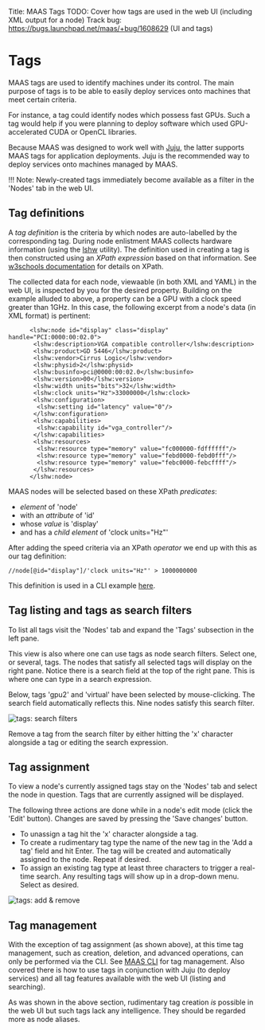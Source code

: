 Title: MAAS Tags
TODO:  Cover how tags are used in the web UI (including XML output for a node)
       Track bug: https://bugs.launchpad.net/maas/+bug/1608629 (UI and tags)


# Tags

MAAS tags are used to identify machines under its control. The main purpose of
tags is to be able to easily deploy services onto machines that meet certain
criteria. 

For instance, a tag could identify nodes which possess fast GPUs. Such a tag
would help if you were planning to deploy software which used GPU-accelerated
CUDA or OpenCL libraries. 

Because MAAS was designed to work well with
[Juju](https://jujucharms.com/docs/devel/about-juju.html), the latter supports
MAAS tags for application deployments. Juju is the recommended way to deploy
services onto machines managed by MAAS.

!!! Note: Newly-created tags immediately become available as a filter in the
'Nodes' tab in the web UI. 


## Tag definitions

A *tag definition* is the criteria by which nodes are auto-labelled by the
corresponding tag. During node enlistment MAAS collects hardware information
(using the [lshw](http://ezix.org/project/wiki/HardwareLiSter) utility). The
definition used in creating a tag is then constructed using an *XPath
expression* based on that information. See
[w3schools documentation](http://www.w3schools.com/xsl/xpath_intro.asp) for
details on XPath. 

The collected data for each node, viewaable (in both XML and YAML) in the web
UI, is inspected by you for the desired property. Building on the example
alluded to above, a property can be a GPU with a clock speed greater than 1GHz.
In this case, the following excerpt from a node's data (in XML format) is
pertinent:

```nohighlight
      <lshw:node id="display" class="display" handle="PCI:0000:00:02.0">
       <lshw:description>VGA compatible controller</lshw:description>
       <lshw:product>GD 5446</lshw:product>
       <lshw:vendor>Cirrus Logic</lshw:vendor>
       <lshw:physid>2</lshw:physid>
       <lshw:businfo>pci@0000:00:02.0</lshw:businfo>
       <lshw:version>00</lshw:version>
       <lshw:width units="bits">32</lshw:width>
       <lshw:clock units="Hz">33000000</lshw:clock>
       <lshw:configuration>
        <lshw:setting id="latency" value="0"/>
       </lshw:configuration>
       <lshw:capabilities>
        <lshw:capability id="vga_controller"/>
       </lshw:capabilities>
       <lshw:resources>
        <lshw:resource type="memory" value="fc000000-fdffffff"/>
        <lshw:resource type="memory" value="febd0000-febd0fff"/>
        <lshw:resource type="memory" value="febc0000-febcffff"/>
       </lshw:resources>
      </lshw:node>
```

MAAS nodes will be selected based on these XPath *predicates*:

- *element* of 'node'
- with an *attribute* of 'id'
- whose *value* is 'display'
- and has a *child element* of 'clock units="Hz"'

After adding the speed criteria via an XPath *operator* we end up with this as
our tag definition:

```nohighlight
//node[@id="display"]/'clock units="Hz"' > 1000000000
```

This definition is used in a CLI example
[here](manage-cli-tags.md#tag-creation-and-auto-assignment).


## Tag listing and tags as search filters

To list all tags visit the 'Nodes' tab and expand the 'Tags' subsection in the
left pane.

This view is also where one can use tags as node search filters. Select one, or
several, tags. The nodes that satisfy all selected tags will display on the
right pane. Notice there is a search field at the top of the right pane. This
is where one can type in a search expression.

Below, tags 'gpu2' and 'virtual' have been selected by mouse-clicking. The
search field automatically reflects this. Nine nodes satisfy this search
filter.

![tags: search filters](../../media/installconfig-tags_image-tags-search.png)

Remove a tag from the search filter by either hitting the 'x' character
alongside a tag or editing the search expression.


## Tag assignment

To view a node's currently assigned tags stay on the 'Nodes' tab and select the
node in question. Tags that are currently assigned will be displayed.

The following three actions are done while in a node's edit mode (click the
'Edit' button). Changes are saved by pressing the 'Save changes' button.

- To unassign a tag hit the 'x' character alongside a tag.
- To create a rudimentary tag type the name of the new tag in the 'Add a tag'
  field and hit Enter. The tag will be created and automatically assigned to the
  node. Repeat if desired.
- To assign an existing tag type at least three characters to trigger a
  real-time search. Any resulting tags will show up in a drop-down menu.
  Select as desired.

![tags: add & remove](../../media/installconfig-tags_image-tags-add_remove.png)


## Tag management

With the exception of tag assignment (as shown above), at this time tag
management, such as creation, deletion, and advanced operations, can only be
performed via the CLI. See [MAAS CLI](manage-cli-tags.md) for tag
management. Also covered there is how to use tags in conjunction with Juju (to
deploy services) and all tag features available with the web UI (listing and
searching).

As was shown in the above section, rudimentary tag creation *is* possible in the
web UI but such tags lack any intelligence. They should be regarded more as node
aliases.
